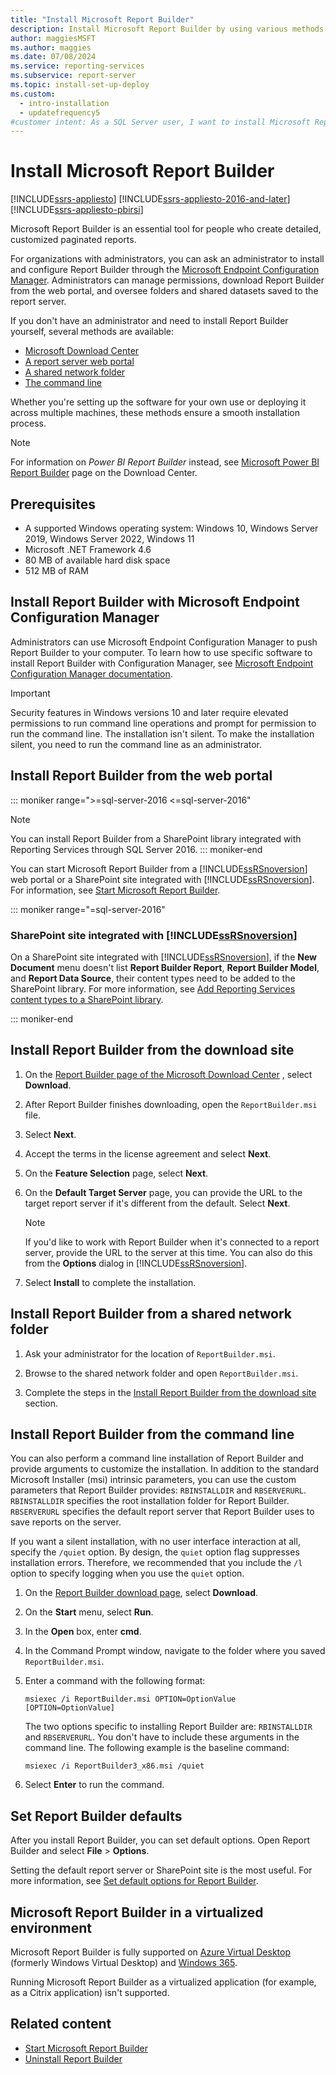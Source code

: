 ```yaml
---
title: "Install Microsoft Report Builder"
description: Install Microsoft Report Builder by using various methods including Microsoft Endpoint Configuration Manager, the web portal, and the command line. 
author: maggiesMSFT
ms.author: maggies
ms.date: 07/08/2024
ms.service: reporting-services
ms.subservice: report-server
ms.topic: install-set-up-deploy
ms.custom:
  - intro-installation
  - updatefrequency5
#customer intent: As a SQL Server user, I want to install Microsoft Report Builder so that I have the necessary tools for report authoring.
---
```

# Install Microsoft Report Builder

[!INCLUDE[ssrs-appliesto](../../includes/ssrs-appliesto.md)] [!INCLUDE[ssrs-appliesto-2016-and-later](../../includes/ssrs-appliesto-2016-and-later.md)] [!INCLUDE[ssrs-appliesto-pbirsi](../../includes/ssrs-appliesto-pbirs.md)]

Microsoft Report Builder is an essential tool for people who create detailed, customized paginated reports. 

For organizations with administrators, you can ask an administrator to install and configure Report Builder through the [Microsoft Endpoint Configuration Manager](#install-report-builder-with-microsoft-endpoint-configuration-manager). Administrators can manage permissions, download Report Builder from the web portal, and oversee folders and shared datasets saved to the report server.

If you don't have an administrator and need to install Report Builder yourself, several methods are available:

- [Microsoft Download Center](#download)
- [A report server web portal](#install-report-builder-from-the-web-portal)
- [A shared network folder](#install-report-builder-from-a-shared-network-folder)
- [The command line](#install-report-builder-from-the-command-line)

Whether you're setting up the software for your own use or deploying it across multiple machines, these methods ensure a smooth installation process.

> [!NOTE]
> For information on *Power BI Report Builder* instead, see [Microsoft Power BI Report Builder](https://www.microsoft.com/download/details.aspx?id=105942) page on the Download Center.

## Prerequisites
  
- A supported Windows operating system: Windows 10, Windows Server 2019, Windows Server 2022, Windows 11
- Microsoft .NET Framework 4.6
- 80 MB of available hard disk space
- 512 MB of RAM

## Install Report Builder with Microsoft Endpoint Configuration Manager
  
 Administrators can use Microsoft Endpoint Configuration Manager to push Report Builder to your computer. To learn how to use specific software to install Report Builder with Configuration Manager, see [Microsoft Endpoint Configuration Manager documentation](/configmgr/).

> [!IMPORTANT]  
> Security features in Windows versions 10 and later require elevated permissions to run command line operations and prompt for permission to run the command line. The installation isn't silent. To make the installation silent, you need to run the command line as an administrator.  

## Install Report Builder from the web portal

::: moniker range=">=sql-server-2016 <=sql-server-2016"
> [!NOTE]
> You can install Report Builder from a SharePoint library integrated with Reporting Services through SQL Server 2016.
::: moniker-end

 You can start Microsoft Report Builder from a [!INCLUDE[ssRSnoversion](../../includes/ssrsnoversion-md.md)] web portal or a SharePoint site integrated with [!INCLUDE[ssRSnoversion](../../includes/ssrsnoversion-md.md)]. For information, see [Start Microsoft Report Builder](../../reporting-services/report-builder/start-report-builder.md).  

::: moniker range="=sql-server-2016"
  
### SharePoint site integrated with [!INCLUDE[ssRSnoversion](../../includes/ssrsnoversion-md.md)]
  
 On a SharePoint site integrated with [!INCLUDE[ssRSnoversion](../../includes/ssrsnoversion-md.md)], if the **New Document** menu doesn't list **Report Builder Report**, **Report Builder Model**, and **Report Data Source**, their content types need to be added to the SharePoint library. For more information, see [Add Reporting Services content types to a SharePoint library](../../reporting-services/report-server-sharepoint/add-reporting-services-content-types-to-a-sharepoint-library.md).  

::: moniker-end

## <a name="download"></a> Install Report Builder from the download site  
  
1. On  the [Report Builder page of the Microsoft Download Center](https://go.microsoft.com/fwlink/?LinkID=734968) , select **Download**.  
  
1. After Report Builder finishes downloading, open the `ReportBuilder.msi` file.  
  
1. Select **Next**.

1. Accept the terms in the license agreement and select **Next**.  

1. On the **Feature Selection** page, select **Next**.
  
1. On the **Default Target Server** page, you can provide the URL to the target report server if it's different from the default. Select **Next**.  
  
    > [!NOTE]  
    >  If you'd like to work with Report Builder when it's connected to a report server, provide the URL to the server at this time. You can also do this from the **Options** dialog in [!INCLUDE[ssRSnoversion](../../includes/ssrsnoversion-md.md)].  
  
1. Select **Install** to complete the installation.  
  
## Install Report Builder from a shared network folder
  
1. Ask your administrator for the location of `ReportBuilder.msi`.  
  
1. Browse to the shared network folder and open `ReportBuilder.msi`.  
  
1. Complete the steps in the [Install Report Builder from the download site](#download) section.  
  
## Install Report Builder from the command line

 You can also perform a command line installation of Report Builder and provide arguments to customize the installation. In addition to the standard Microsoft Installer (msi) intrinsic parameters, you can use the custom parameters that Report Builder provides: `RBINSTALLDIR` and `RBSERVERURL`. `RBINSTALLDIR` specifies the root installation folder for Report Builder. `RBSERVERURL` specifies the default report server that Report Builder uses to save reports on the server.  
  
 If you want a silent installation, with no user interface interaction at all, specify the `/quiet` option. By design, the `quiet` option flag suppresses installation errors. Therefore, we recommended that you include the `/l` option to specify logging when you use the `quiet` option.
  
1. On the [Report Builder download page](https://go.microsoft.com/fwlink/?LinkID=734968), select **Download**.    
  
1. On the **Start** menu, select **Run**.  
  
1. In the **Open** box, enter **cmd**.  
  
1. In the Command Prompt window, navigate to the folder where you saved `ReportBuilder.msi`.  
  
1. Enter a command with the following format:  
  
     `msiexec /i ReportBuilder.msi OPTION=OptionValue [OPTION=OptionValue]`  
  
     The two options specific to installing Report Builder are: `RBINSTALLDIR` and `RBSERVERURL`. You don't have to include these arguments in the command line. The following example is the baseline command:  
  
     `msiexec /i ReportBuilder3_x86.msi /quiet`  
  
1. Select **Enter** to run the command.  
  
## Set Report Builder defaults  

After you install Report Builder, you can set default options. Open Report Builder and select **File** > **Options**.  
  
Setting the default report server or SharePoint site is the most useful. For more information, see [Set default options for Report Builder](../../reporting-services/report-builder/set-default-options-for-report-builder.md).  
  

## Microsoft Report Builder in a virtualized environment

Microsoft Report Builder is fully supported on [Azure Virtual Desktop](/azure/virtual-desktop/overview) (formerly Windows Virtual Desktop) and [Windows 365](/windows-365/overview). 

Running Microsoft Report Builder as a virtualized application (for example, as a Citrix application) isn't supported.

## Related content

- [Start Microsoft Report Builder](../../reporting-services/report-builder/start-report-builder.md)
- [Uninstall Report Builder](../../reporting-services/install-windows/uninstall-report-builder.md)

